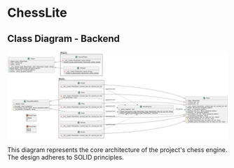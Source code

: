 # ChessLite

## Class Diagram - Backend

![Class Diagram](ChessLite/class_diagrams/chess_uml_diagram.png)

This diagram represents the core architecture of the project's chess engine. The design adheres to SOLID principles.
